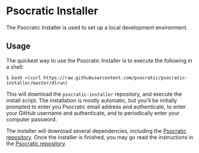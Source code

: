 # Psocratic Installer

The Psocratic Installer is used to set up a local development environment.

## Usage

The quickest way to use the Psocratic Installer is to execute the following in a shell:

```$ bash <(curl https://raw.githubusercontent.com/psocratic/psocratic-installer/master/dlrun)```

This will download the `psocratic-installer` repository, and execute the install script. 
The installation is mostly automatic, but you'll be initially prompted to enter you Psocratic email address and authenticate,
to enter your GitHub username and authenticate, and to periodically enter your computer password.

The installer will download several dependencies, including the [Psocratic repository](https://github.com/psocratic/psocratic).
Once the installer is finished, you may go read the instructions in the [Psocratic repository](https://github.com/psocratic/psocratic).
